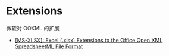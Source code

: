 # Extensions

微软对 OOXML 的扩展

- [[MS-XLSX]: Excel (.xlsx) Extensions to the Office Open XML SpreadsheetML File Format](https://docs.microsoft.com/en-us/openspecs/office_standards/ms-xlsx/2c5dee00-eff2-4b22-92b6-0738acd4475e)
